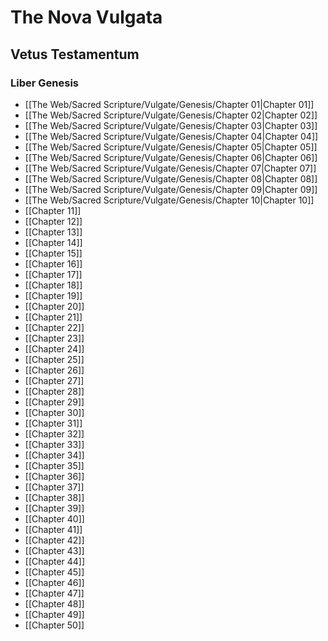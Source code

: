 # The Nova Vulgata
## Vetus Testamentum
### Liber Genesis
- [[The Web/Sacred Scripture/Vulgate/Genesis/Chapter 01|Chapter 01]]
- [[The Web/Sacred Scripture/Vulgate/Genesis/Chapter 02|Chapter 02]]
- [[The Web/Sacred Scripture/Vulgate/Genesis/Chapter 03|Chapter 03]]
- [[The Web/Sacred Scripture/Vulgate/Genesis/Chapter 04|Chapter 04]]
- [[The Web/Sacred Scripture/Vulgate/Genesis/Chapter 05|Chapter 05]]
- [[The Web/Sacred Scripture/Vulgate/Genesis/Chapter 06|Chapter 06]]
- [[The Web/Sacred Scripture/Vulgate/Genesis/Chapter 07|Chapter 07]]
- [[The Web/Sacred Scripture/Vulgate/Genesis/Chapter 08|Chapter 08]]
- [[The Web/Sacred Scripture/Vulgate/Genesis/Chapter 09|Chapter 09]]
- [[The Web/Sacred Scripture/Vulgate/Genesis/Chapter 10|Chapter 10]]
- [[Chapter 11]]
- [[Chapter 12]]
- [[Chapter 13]]
- [[Chapter 14]]
- [[Chapter 15]]
- [[Chapter 16]]
- [[Chapter 17]]
- [[Chapter 18]]
- [[Chapter 19]]
- [[Chapter 20]]
- [[Chapter 21]]
- [[Chapter 22]]
- [[Chapter 23]]
- [[Chapter 24]]
- [[Chapter 25]]
- [[Chapter 26]]
- [[Chapter 27]]
- [[Chapter 28]]
- [[Chapter 29]]
- [[Chapter 30]]
- [[Chapter 31]]
- [[Chapter 32]]
- [[Chapter 33]]
- [[Chapter 34]]
- [[Chapter 35]]
- [[Chapter 36]]
- [[Chapter 37]]
- [[Chapter 38]]
- [[Chapter 39]]
- [[Chapter 40]]
- [[Chapter 41]]
- [[Chapter 42]]
- [[Chapter 43]]
- [[Chapter 44]]
- [[Chapter 45]]
- [[Chapter 46]]
- [[Chapter 47]]
- [[Chapter 48]]
- [[Chapter 49]]
- [[Chapter 50]]